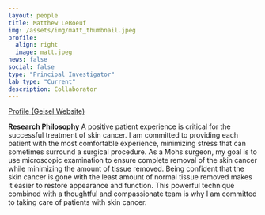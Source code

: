 ```yaml
---
layout: people
title: Matthew LeBoeuf
img: /assets/img/matt_thumbnail.jpeg
profile:
  align: right
  image: matt.jpeg
news: false
social: false
type: "Principal Investigator"
lab_type: "Current"
description: Collaborator
---
```


[Profile (Geisel Website)](https://providers.dartmouth-health.org/654/matthew-r-leboeuf/)

**Research Philosophy**
A positive patient experience is critical for the successful treatment of skin cancer. I am committed to providing each patient with the most comfortable experience, minimizing stress that can sometimes surround a surgical procedure. As a Mohs surgeon, my goal is to use microscopic examination to ensure complete removal of the skin cancer while minimizing the amount of tissue removed. Being confident that the skin cancer is gone with the least amount of normal tissue removed makes it easier to restore appearance and function. This powerful technique combined with a thoughtful and compassionate team is why I am committed to taking care of patients with skin cancer.